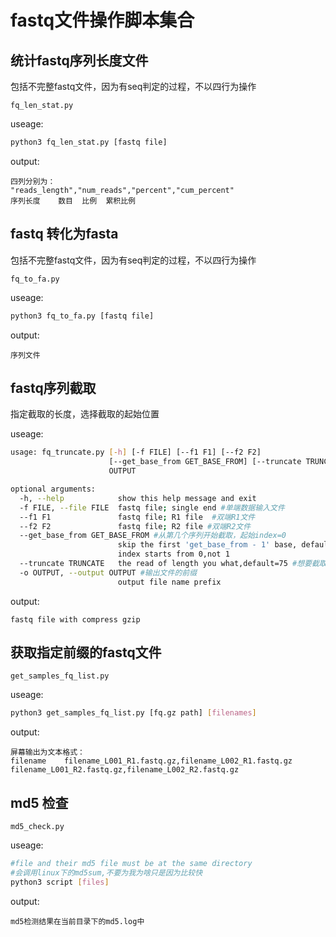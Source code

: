 # fastq文件操作脚本集合

## 统计fastq序列长度文件

包括不完整fastq文件，因为有seq判定的过程，不以四行为操作

`fq_len_stat.py`

useage:
```sh
python3 fq_len_stat.py [fastq file]
``` 

output:
```
四列分别为：
"reads_length","num_reads","percent","cum_percent"
序列长度	数目	比例	累积比例
```

## fastq 转化为fasta

包括不完整fastq文件，因为有seq判定的过程，不以四行为操作

`fq_to_fa.py`

useage:
```sh
python3 fq_to_fa.py [fastq file]
```

output:
```
序列文件
```

## fastq序列截取

指定截取的长度，选择截取的起始位置

useage:
```sh
usage: fq_truncate.py [-h] [-f FILE] [--f1 F1] [--f2 F2]
                      [--get_base_from GET_BASE_FROM] [--truncate TRUNCATE] -o
                      OUTPUT

optional arguments:
  -h, --help            show this help message and exit
  -f FILE, --file FILE  fastq file; single end #单端数据输入文件
  --f1 F1               fastq file; R1 file  #双端R1文件
  --f2 F2               fastq file; R2 file #双端R2文件
  --get_base_from GET_BASE_FROM #从第几个序列开始截取，起始index=0
                        skip the first 'get_base_from - 1' base, default=0,
                        index starts from 0,not 1
  --truncate TRUNCATE   the read of length you what,default=75 #想要截取的序列长度
  -o OUTPUT, --output OUTPUT #输出文件的前缀
                        output file name prefix

```

output:
```
fastq file with compress gzip
```

## 获取指定前缀的fastq文件

`get_samples_fq_list.py`

useage:
```sh
python3 get_samples_fq_list.py [fq.gz path] [filenames]
```

output:
```
屏幕输出为文本格式：
filename	filename_L001_R1.fastq.gz,filename_L002_R1.fastq.gz	filename_L001_R2.fastq.gz,filename_L002_R2.fastq.gz
```

## md5 检查

`md5_check.py`

useage:
```sh
#file and their md5 file must be at the same directory
#会调用linux下的md5sum,不要为我为啥只是因为比较快
python3 script [files]
```
output:
```
md5检测结果在当前目录下的md5.log中
```



